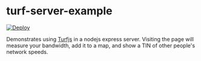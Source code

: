 # turf-server-example

[![Deploy](https://www.herokucdn.com/deploy/button.png)](https://heroku.com/deploy)

Demonstrates using [Turfjs](https://github.com/Turfjs/turf) in a nodejs
express server. Visiting the page will measure your bandwidth, add it to a map,
and show a TIN of other people's network speeds.
